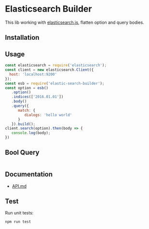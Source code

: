 Elasticsearch Builder
===

This lib working with [elasticsearch.js](https://www.elastic.co/guide/en/elasticsearch/client/javascript-api/current/index.html), flatten option and  query bodies.

## Installation


## Usage
```javascript
const elasticsearch = require('elasticsearch');
const client = new elasticsearch.Client({
  host: 'localhost:9200'
});
const esb = require('elastic-search-builder');
const option = esb()
   .option()
   .indices(['2016.01.01'])
   .body()
   .query({
      match: {
         dialogs: 'hello world'
      }
   }).build();
client.search(option).then(body => {
   console.log(body);
})
```

## Bool Query
```javascript

```

## Documentation

* [API.md](./docs/API.md)

## Test
Run unit tests:

```sh
npm run test
```